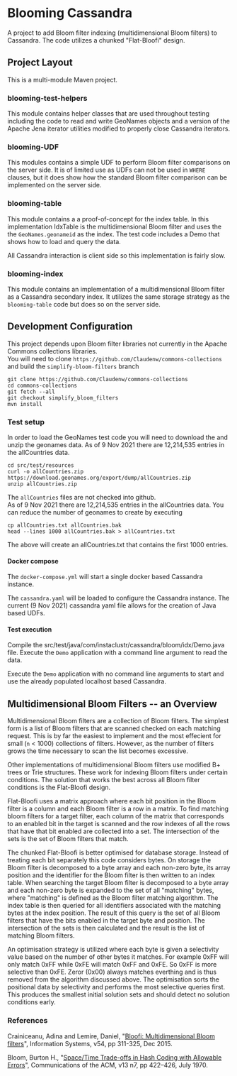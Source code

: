 # Blooming Cassandra

A project to add Bloom filter indexing (multidimensional Bloom filters) to Cassandra.  The code utilizes a chunked "Flat-Bloofi" design.

## Project Layout

This is a multi-module Maven project.  

### blooming-test-helpers

This module contains helper classes that are used throughout testing including the code to read and write GeoNames objects and a version of the Apache Jena iterator utilities modified to properly close Cassandra iterators.

### blooming-UDF

This modules contains a simple UDF to perform Bloom filter comparisons on the server side.  It is of limited use as UDFs can not be used in `WHERE` clauses, but it does show how the standard Bloom filter comparison can be implemented on the server side.

### blooming-table

This module contains a a proof-of-concept for the index table. In this implementation IdxTable is the multidimensional Bloom filter and uses the the `GeoNames.geonameid` as the index.  The test code includes a Demo that shows how to load and query the data.

All Cassandra interaction is client side so this implementation is fairly slow.

### blooming-index

This module contains an implementation of a multidimensional Bloom filter as a Cassandra secondary index.  It utilizes the same storage strategy as the `blooming-table` code but does so on the server side.

## Development Configuration

This project depends upon Bloom filter libraries not currently in the Apache Commons collections libraries.  
You will need to clone `https://github.com/Claudenw/commons-collections` and build the `simplify-bloom-filters` branch

```
git clone https://github.com/Claudenw/commons-collections
cd commons-collections
git fetch --all
git checkout simplify_bloom_filters
mvn install
```

### Test setup

In order to load the GeoNames test code you will need to download the and unzip the geonames data.
As of 9 Nov 2021 there are 12,214,535 entries in the allCountries data.

```
cd src/test/resources
curl -o allCountries.zip https://download.geonames.org/export/dump/allCountries.zip
unzip allCountries.zip
```

The `allCountries` files are not checked into github.  
As of 9 Nov 2021 there are 12,214,535 entries in the allCountries data.
You can reduce the number of geonames to create by executing 

```
cp allCountries.txt allCountries.bak
head --lines 1000 allCountries.bak > allCountries.txt
```

The above will create an allCountries.txt that contains the first 1000 entries.

#### Docker compose

The `docker-compose.yml` will start a single docker based Cassandra instance.

The `cassandra.yaml` will be loaded to configure the Cassandra instance.  The current (9 Nov 2021) cassandra yaml file allows for the creation of Java based UDFs.

#### Test execution

Compile the src/test/java/com/instaclustr/cassandra/bloom/idx/Demo.java file.  Execute the `Demo` application with a command line argument to read the data.

Execute the `Demo` application with no command line arguments to start and use the already populated localhost based Cassandra.

## Multidimensional Bloom Filters -- an Overview

Multidimensional Bloom filters are a collection of Bloom filters.  The simplest form is a list of Bloom filters that are scanned checked on each matching request.  This is by far the easiest to implement and the most effecient for small (`n` < 1000) collections of filters.  However, as the number of filters grows the time necessary to scan the list becomes excessive.  

Other implementations of multidimensional Bloom filters use modified B+ trees or Trie structures.  These work for indexing Bloom filters under certain conditions.  The solution that works the best across all Bloom filter conditions is the Flat-Bloofi design.

Flat-Bloofi uses a matrix approach where each bit position in the Bloom filter is a column and each Bloom filter is a row in a matrix. To find matching bloom filters for a target filter, each column of the matrix that corresponds to an enabled bit in the target is scanned and the row indexes of all the rows that have that bit enabled are collected into a set. The intersection of the sets is the set of Bloom filters that match.

The chunked Flat-Bloofi is better optimised for database storage.  Instead of treating each bit separately this code considers bytes.  On storage the Bloom filter is decomposed to a byte array and each non-zero byte, its array position and the identifier for the Bloom filter is then written to an index table.   When searching the target Bloom filter is decomposed to a byte array and each non-zero byte is expanded to the set of all "matching" bytes, where "matching" is defined as the Bloom filter matching algorithm.  The index table is then queried for all identifiers associated with the matching bytes at the index position.  The result of this query is the set of all Bloom filters that have the bits enabled in the target byte and position.  The intersection of the sets is then calculated and the result is the list of matching Bloom filters.

An optimisation strategy is utilized where each byte is given a selectivity value based on the number of other bytes it matches.  For example 0xFF will only match 0xFF while 0xFE will match 0xFF and 0xFE.  So 0xFF is more selective than 0xFE.  Zeror (0x00) always matches everthing and is thus removed from the algorithm discussed above.  The optimisation sorts the positional data by selectivity and performs the most selective queries first.  This produces the smallest initial solution sets and should detect no solution conditions early.

### References

Crainiceanu, Adina and Lemire, Daniel, "[Bloofi: Multidimensional Bloom filters](https://arxiv.org/abs/1501.01941)", Information Systems, v54, pp 311-325, Dec 2015.

Bloom, Burton H., "[Space/Time Trade-offs in Hash Coding with Allowable Errors](https://www.cs.princeton.edu/courses/archive/spr05/cos598E/bib/p422-bloom.pdf)", Communications of the ACM, v13 n7, pp 422–426, July 1970.
